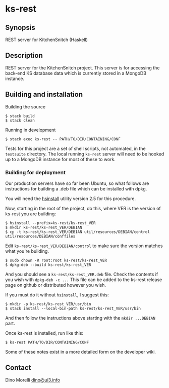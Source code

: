 # ks-rest


## Synopsis

REST server for KitchenSnitch (Haskell)


## Description

REST server for the KitchenSnitch project. This server is for
accessing the back-end KS database data which is currently stored
in a MongoDB instance.


## Building and installation

Building the source

    $ stack build
    $ stack clean

Running in development

    $ stack exec ks-rest -- PATH/TO/DIR/CONTAINING/CONF

Tests for this project are a set of shell scripts, not automated, in the
`testsuite` directory. The local running `ks-rest` server will need to be
hooked up to a MongoDB instance for most of these to work.


### Building for deployment

Our production servers have so far been Ubuntu, so what follows are
instructions for building a .deb file which can be installed with dpkg.

You will need the [hsinstall](https://github.com/dino-/hsinstall/releases)
utility version 2.5 for this procedure.

Now, starting in the root of the project, do this, where VER is the version of
ks-rest you are building:

    $ hsinstall --prefix=ks-rest/ks-rest_VER
    $ mkdir ks-rest/ks-rest_VER/DEBIAN
    $ cp -t ks-rest/ks-rest_VER/DEBIAN util/resources/DEBIAN/control util/resources/DEBIAN/conffiles

Edit `ks-rest/ks-rest_VER/DEBIAN/control` to make sure the version
matches what you're building.

    $ sudo chown -R root:root ks-rest/ks-rest_VER
    $ dpkg-deb --build ks-rest/ks-rest_VER

And you should see a `ks-rest/ks-rest_VER.deb` file. Check the contents
if you wish with `dpkg-deb -c ...` This file can be added to the ks-rest
release page on github or distributed however you wish.

If you must do it without `hsinstall`, I suggest this:

    $ mkdir -p ks-rest/ks-rest_VER/usr/bin
    $ stack install --local-bin-path ks-rest/ks-rest_VER/usr/bin

And then follow the instructions above starting with the `mkdir ...DEBIAN` part.

Once ks-rest is installed, run like this:

    $ ks-rest PATH/TO/DIR/CONTAINING/CONF

Some of these notes exist in a more detailed form on the developer wiki.


## Contact

Dino Morelli <dino@ui3.info>
